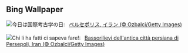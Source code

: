 ## Bing Wallpaper
![](https://www.bing.com/th?id=OHR.PersepolisRelief_JA-JP2088549399_UHD.jpg&w=1000)今日は国際考古学の日:&nbsp;&ensp;[ペルセポリス, イラン (© Ozbalci/Getty Images)](https://www.bing.com/th?id=OHR.PersepolisRelief_JA-JP2088549399_UHD.jpg)
<br><br/>
![](https://www.bing.com/th?id=OHR.PersepolisRelief_IT-IT7224171772_UHD.jpg&w=1000)Chi li ha fatti ci sapeva fare!:&nbsp;&ensp;[Bassorilievi dell'antica città persiana di Persepoli, Iran (© Ozbalci/Getty Images)](https://www.bing.com/th?id=OHR.PersepolisRelief_IT-IT7224171772_UHD.jpg)
<br><br/>
